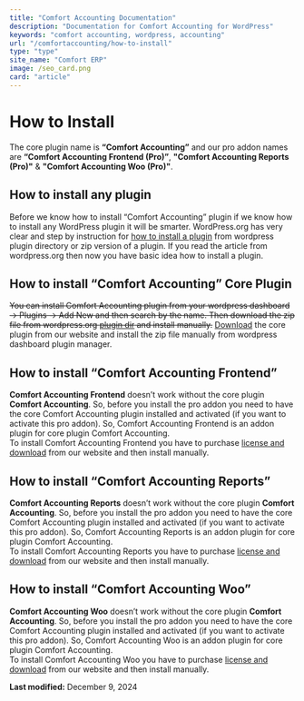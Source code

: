 ```yaml
---
title: "Comfort Accounting Documentation"
description: "Documentation for Comfort Accounting for WordPress"
keywords: "comfort accounting, wordpress, accounting"
url: "/comfortaccounting/how-to-install"
type: "type"
site_name: "Comfort ERP"
image: /seo_card.png
card: "article"
---
```

# How to Install

The core plugin name is **“Comfort Accounting”** and our pro addon names are **“Comfort Accounting Frontend (Pro)”**, **"Comfort Accounting Reports (Pro)"** & **"Comfort Accounting Woo (Pro)"**.

## How to install any plugin

Before we know how to install “Comfort Accounting” plugin if we know how to install any WordPress plugin it will be smarter. WordPress.org has very clear and step by instruction for [how to install a plugin](https://wordpress.org/documentation/article/manage-plugins/#installing-plugins-1) from wordpress plugin directory or zip version of a plugin. If you read the article from wordpress.org then now you have basic idea how to install a plugin.

## How to install “Comfort Accounting” Core Plugin

~~You can install Comfort Accounting plugin from your wordpress dashboard -> Plugins -> Add New and then search by the name. Then download the zip file from wordpress.org [plugin dir](https://wordpress.org/plugins/comfortaccounting/) and install manually.~~
[Download](https://comforterp.com/product/comfort-accounting-accounting-solution-for-wordpress/#downloadarea) the core plugin from our website and install the zip file manually from wordpress dashboard plugin manager.

## How to install “Comfort Accounting Frontend”

**Comfort Accounting Frontend** doesn’t work without the core plugin **Comfort Accounting**. So, before you install the pro addon you need to have the core Comfort Accounting plugin installed and activated (if you want to activate this pro addon). So, Comfort Accounting Frontend is an addon plugin for core plugin Comfort Accounting.  
To install Comfort Accounting Frontend you have to purchase [license and download](https://comforterp.com/product/comfort-accounting-accounting-solution-for-wordpress/#downloadarea) from our website and then install manually.

## How to install “Comfort Accounting Reports”

**Comfort Accounting Reports** doesn’t work without the core plugin **Comfort Accounting**. So, before you install the pro addon you need to have the core Comfort Accounting plugin installed and activated (if you want to activate this pro addon). So, Comfort Accounting Reports is an addon plugin for core plugin Comfort Accounting.  
To install Comfort Accounting Reports you have to purchase [license and download](https://comforterp.com/product/comfort-accounting-accounting-solution-for-wordpress/#downloadarea) from our website and then install manually.

## How to install “Comfort Accounting Woo”

**Comfort Accounting Woo** doesn’t work without the core plugin **Comfort Accounting**. So, before you install the pro addon you need to have the core Comfort Accounting plugin installed and activated (if you want to activate this pro addon). So, Comfort Accounting Woo is an addon plugin for core plugin Comfort Accounting.  
To install Comfort Accounting Woo you have to purchase [license and download](https://comforterp.com/product/comfort-accounting-accounting-solution-for-wordpress/#downloadarea) from our website and then install manually.

**Last modified:** December 9, 2024